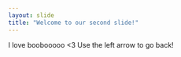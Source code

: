 ```yaml
---
layout: slide
title: "Welcome to our second slide!"
---
```

I love boobooooo <3
Use the left arrow to go back!
